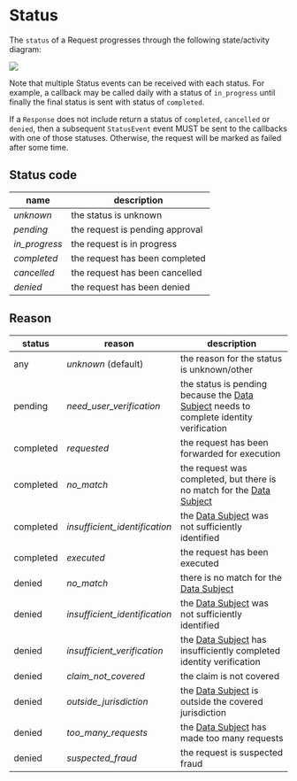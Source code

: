 # Status

The `status` of a Request progresses through the following state/activity diagram:

![](https://lucid.app/publicSegments/view/61b83862-bbc8-41b1-bdae-d92b7bf87af6/image.png)

Note that multiple Status events can be received with each status. For example, a callback may be called daily with
a status of `in_progress` until finally the final status is sent with status of `completed`.

If a `Response` does not include return a status of `completed`, `cancelled` or `denied`, then a subsequent `StatusEvent`
event MUST be sent to the callbacks with one of those statuses. Otherwise, the request will be marked as failed after
some time.

## Status code

| name          | description                     |
|---------------|---------------------------------|
| *unknown*     | the status is unknown           |
| *pending*     | the request is pending approval |
| *in_progress* | the request is in progress      |
| *completed*   | the request has been completed  | 
| *cancelled*   | the request has been cancelled  |
| *denied*      | the request has been denied     |

## Reason

| status    | reason                        | description                                                                                                 |
|-----------|-------------------------------|-------------------------------------------------------------------------------------------------------------|
| any       | *unknown* (default)           | the reason for the status is unknown/other                                                                  |
| pending   | *need_user_verification*      | the status is pending because the [Data Subject](README.md#Subject) needs to complete identity verification |
| completed | *requested*                   | the request has been forwarded for execution                                                                |
| completed | *no_match*                    | the request was completed, but there is no match for the [Data Subject](README.md#Subject)                  |
| completed | *insufficient_identification* | the [Data Subject](README.md#Subject) was not sufficiently identified                                       |
| completed | *executed*                    | the request has been executed                                                                               |
| denied    | *no_match*                    | there is no match for the [Data Subject](README.md#Subject)                                                 |
| denied    | *insufficient_identification* | the [Data Subject](README.md#Subject) was not sufficiently identified                                       |
| denied    | *insufficient_verification*   | the [Data Subject](README.md#Subject) has insufficiently completed identity verification                    |
| denied    | *claim_not_covered*           | the claim is not covered                                                                                    |
| denied    | *outside_jurisdiction*        | the [Data Subject](README.md#Subject) is outside the covered jurisdiction                                   |
| denied    | *too_many_requests*           | the [Data Subject](README.md#Subject) has made too many requests                                            |
| denied    | *suspected_fraud*             | the request is suspected fraud                                                                              |
